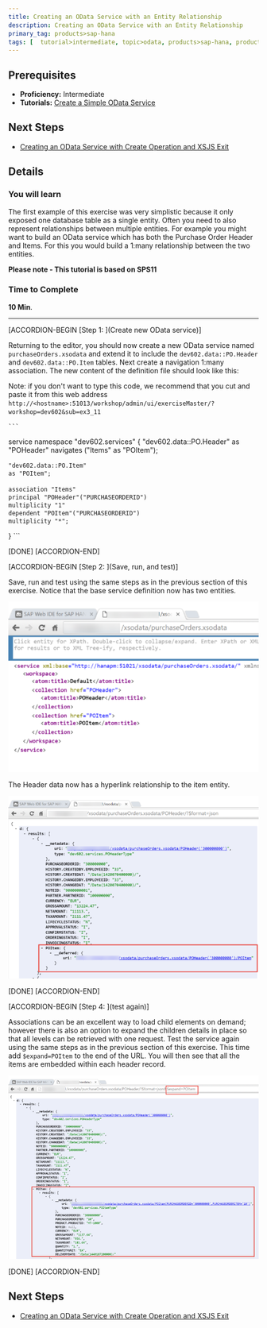 ```yaml
---
title: Creating an OData Service with an Entity Relationship
description: Creating an OData Service with an Entity Relationship
primary_tag: products>sap-hana
tags: [  tutorial>intermediate, topic>odata, products>sap-hana, products>sap-hana\,-express-edition ]
---
```

## Prerequisites  
- **Proficiency:** Intermediate
- **Tutorials:** [Create a Simple OData Service](http://www.sap.com/developer/tutorials/xsa-xsodata.html)

## Next Steps
- [Creating an OData Service with Create Operation and XSJS Exit](http://www.sap.com/developer/tutorials/xsa-xsodata-create.html)

## Details
### You will learn  
The first example of this exercise was very simplistic because it only exposed one database table as a single entity.  Often you need to also represent relationships between multiple entities. For example you might want to build an OData service which has both the Purchase Order Header and Items. For this you would build a 1:many relationship between the two entities.

**Please note - This tutorial is based on SPS11**

### Time to Complete
**10 Min**.

---


[ACCORDION-BEGIN [Step 1: ](Create new OData service)]

Returning to the editor, you should now create a new OData service named `purchaseOrders.xsodata` and extend it to include the `dev602.data::PO.Header` and `dev602.data::PO.Item` tables. Next create a navigation 1:many association.
The new content of the definition file should look like this:

Note: if you don't want to type this code, we recommend that you cut and paste it from this web address  
	`http://<hostname>:51013/workshop/admin/ui/exerciseMaster/?workshop=dev602&sub=ex3_11`

	```
service namespace "dev602.services" {
	"dev602.data::PO.Header"
	as "POHeader" navigates ("Items" as "POItem");

	"dev602.data::PO.Item"
	as "POItem";

	association "Items"
	principal "POHeader"("PURCHASEORDERID")
	multiplicity "1"
	dependent "POItem"("PURCHASEORDERID")
	multiplicity "*";
}
	```

[DONE]
[ACCORDION-END]  

[ACCORDION-BEGIN [Step 2: ](Save, run, and test)]

Save, run and test using the same steps as in the previous section of this exercise. Notice that the base service definition now has two entities.

![entities](3.png)

The Header data now has a hyperlink relationship to the item entity.

![metadata](4.png)

[DONE]
[ACCORDION-END]  

[ACCORDION-BEGIN [Step 4: ](test again)]

Associations can be an excellent way to load child elements on demand; however there is also an option to expand the children details in place so that all levels can be retrieved with one request.  Test the service again using the same steps as in the previous section of this exercise. This time add `$expand=POItem` to the end of the URL. You will then see that all the items are embedded within each header record.

![associations](5.png)

[DONE]
[ACCORDION-END]  



## Next Steps
- [Creating an OData Service with Create Operation and XSJS Exit](http://www.sap.com/developer/tutorials/xsa-xsodata-create.html)
